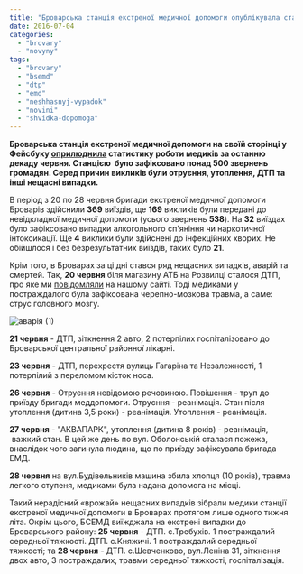 ```yaml
---
title: "Броварська станція екстреної медичної допомоги опублікувала статистику звернень та виїздів"
date: 2016-07-04
categories: 
  - "brovary"
  - "novyny"
tags: 
  - "brovary"
  - "bsemd"
  - "dtp"
  - "emd"
  - "neshhasnyj-vypadok"
  - "novini"
  - "shvidka-dopomoga"
---
```


**Броварська станція екстреної медичної допомоги на своїй сторінці у Фейсбуку [оприлюднила](https://www.facebook.com/brov.ekstr.103/posts/633118606856769) статистику роботи медиків за останню декаду червня. Станцією  було зафіксовано понад 500 звернень громадян. Серед причин викликів були отруєння, утоплення, ДТП та інші нещасні випадки.**

В період з 20 по 28 червня бригади екстреної медичної допомоги Броварів здійснили **369** виїздів, ще **169** викликів були передані до невідкладної медичної допомоги (усього звернень **538**). На **32** виїздах було зафіксовано випадки алкогольного сп'яніння чи наркотичної інтоксикації. Ще **4** виклики були здійснені до інфекційних хворих. Не обійшлося і без безрезультатних виїздів, таких було **21**.

Крім того, в Броварах за ці дні стався ряд нещасних випадків, аварій та смертей. Так, **20 червня** біля магазину АТБ на Розвилці сталося ДТП, про яке ми [повідомляли](https://mpz.brovary.org/na-rozvyltsi-stalosya-dtp-tojotu-perevernulo-na-dah/) на нашому сайті. Тоді медиками у постраждалого була зафіксована черепно-мозкова травма, а саме: струс головного мозгу.

![аварія (1)](https://mpz.brovary.org/wp-content/uploads/2016/06/avariya-1.jpg)

**21 червня** - ДТП, зіткнення 2 авто, 2 потерпілих госпіталізовано до Броварської центральної районної лікарні.

**23 червня** - ДТП, перехрестя вулиць Гагаріна та Незалежності, 1 потерпілий з переломом кісток носа.

**26 червня** - Отруєння невідомою речовиною. Повішення - труп до приїзду бригади меддопомоги. Отруєння - реанімація. Стан після утоплення (дитина 3,5 роки) - реанімація. Утоплення - реанімація.

**27 червня** - "АКВАПАРК", утоплення (дитина 8 років) - реанімація,  важкий стан. В цей же день по вул. Оболонській сталася пожежа, внаслідок чого загинула людина, що по приїзду зафіксувала бригада ЕМД.

**28 червня** на вул.Будівельників машина збила хлопця (10 років), травма легкого ступеня, медиками була надана допомога на місці.

Такий нерадісний «врожай» нещасних випадків зібрали медики станції екстреної медичної допомоги в Броварах протягом лише одного тижня літа. Окрім цього, БСЕМД виїжджала на екстрені випадки до Броварського району: **25 червня** - ДТП. с.Требухів. 1 постраждалий середньої тяжкості. ДТП. с.Княжичі. 1 постраждалий середньої тяжкості; та **28 червня** - ДТП. с.Шевченково, вул.Леніна 31, зіткнення двох авто, 3 постраждалих, травми середньої тяжкості, госпіталізація.
